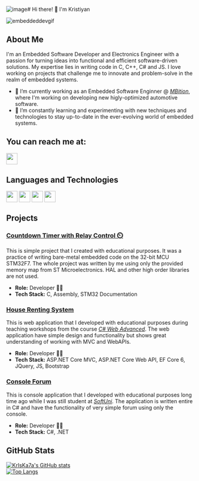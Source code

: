![image](https://github.com/user-attachments/assets/d44e7068-bce2-4a17-9318-bfa5f66169f8)# Hi there! 👋 I'm Kristiyan

<!--<a href="#" target="blank"><img align="center" src="https://iset.academy/wp-content/uploads/2020/10/embeddedSoftwareSolutions.jpg" height="269" width="1000" /></a>-->
![embeddeddevgif](https://technoscripts.in/img/blogs/Real%20World%20Examples%20of%20Automotive%20Embedded%20Systems.webp)

## About Me

I'm an Embedded Software Developer and Electronics Engineer with a passion for turning ideas into functional and efficient software-driven solutions. My expertise lies in writing code in C, C++, C# and JS. I love working on projects that challenge me to innovate and problem-solve in the realm of embedded systems.

- 🔭 I’m currently working as an Embedded Software Enginner @ [*MBition*](https://mbition.io/), where I'm working on developing new higly-optimized automotive software.
- 🌱 I’m constantly learning and experimenting with new techniques and technologies to stay up-to-date in the ever-evolving world of embedded systems.
  
## You can reach me at:
<p align="left">
<a href="https://www.linkedin.com/in/kristiyan-ivanov-b84ab0154" target="blank"><img align="center" src="https://github.com/mishmanners/MishManners/blob/master/socials/transparent-Linkedin-logo-icon.png" alt="" height="30" /></a>
</p>
  

## Languages and Technologies

<p align="left">
<a href="#" target="blank"><img align="center" src="https://upload.wikimedia.org/wikipedia/commons/1/19/C_Logo.png" alt="" height="30" /></a>
<a href="#" target="blank"><img align="center" src="https://upload.wikimedia.org/wikipedia/commons/thumb/1/18/ISO_C%2B%2B_Logo.svg/800px-ISO_C%2B%2B_Logo.svg.png" alt="" height="30" /></a>
<a href="#" target="blank"><img align="center" src="https://upload.wikimedia.org/wikipedia/commons/thumb/b/bd/Logo_C_sharp.svg/1200px-Logo_C_sharp.svg.png" alt="" height="30" /></a>
<a href="#" target="blank"><img align="center" src="https://upload.wikimedia.org/wikipedia/commons/thumb/6/6a/JavaScript-logo.png/800px-JavaScript-logo.png" alt="" height="30" /></a>
</p>

## Projects

### [Countdown Timer with Relay Control ⏲️](https://github.com/KrIsKa7a/STM32-Countdown-Timer-Relay-Control) 

This is simple project that I created with educational purposes. It was a practice of writing bare-metal embedded code on the 32-bit MCU STM32F7. The whole project was written by me using only the provided memory map from ST Microelectronics. HAL and other high order libraries are not used.

- **Role:** Developer 👨‍💻
- **Tech Stack:** C, Assembly, STM32 Documentation

### [House Renting System](https://github.com/KrIsKa7a/CSharpWeb-May2023/tree/main/ASP.NET%20Advanced)

This is web application that I developed with educational purposes during teaching workshops from the course [*C# Web Advanced*](https://softuni.bg/trainings/4107/asp-net-advanced-june-2023). The web application have simple design and functionality but shows great understanding of working with MVC and WebAPIs.

- **Role:** Developer 👨‍💻
- **Tech Stack:** ASP.NET Core MVC, ASP.NET Core Web API, EF Core 6, JQuery, JS, Bootstrap

### [Console Forum](https://github.com/KrIsKa7a/Workshop-ConsoleForum)

This is console application that I developed with educational purposes long time ago while I was still student at [*SoftUni*](https://softuni.bg/). The application is written entire in C# and have the functionality of very simple forum using only the console.

- **Role:** Developer 👨‍💻
- **Tech Stack:** C#, .NET

## GitHub Stats

[![KrIsKa7a's GitHub stats](https://github-readme-stats.vercel.app/api?username=KrIsKa7a&show_icons=true&theme=tokyonight&hide=prs,issues,contribs)](https://github.com/anuraghazra/github-readme-stats)
<br/>
[![Top Langs](https://github-readme-stats.vercel.app/api/top-langs/?username=KrIsKa7a&hide=powershell,php&layout=compact&theme=tokyonight)](https://github.com/anuraghazra/github-readme-stats)
